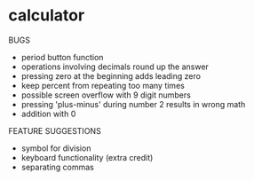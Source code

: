 # calculator

BUGS

- period button function
- operations involving decimals round up the answer
- pressing zero at the beginning adds leading zero
- keep percent from repeating too many times
- possible screen overflow with 9 digit numbers
- pressing 'plus-minus' during number 2 results in wrong math
- addition with 0

FEATURE SUGGESTIONS

- symbol for division
- keyboard functionality (extra credit)
- separating commas
